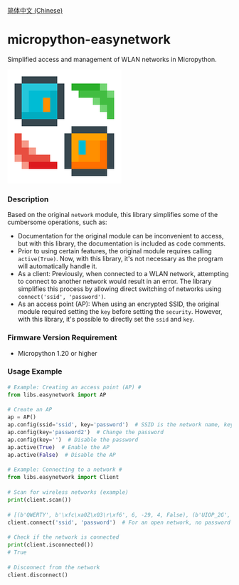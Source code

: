 [简体中文 (Chinese)](./README.ZH-CN.md)
# micropython-easynetwork

Simplified access and management of WLAN networks in Micropython.

![EasyNetwork](./EasyNetwork_256px.png)

### Description

Based on the original `network` module, this library simplifies some of the cumbersome operations, such as:

- Documentation for the original module can be inconvenient to access, but with this library, the documentation is included as code comments.
- Prior to using certain features, the original module requires calling `active(True)`. Now, with this library, it's not necessary as the program will automatically handle it.
- As a client: Previously, when connected to a WLAN network, attempting to connect to another network would result in an error. The library simplifies this process by allowing direct switching of networks using `connect('ssid', 'password')`.
- As an access point (AP): When using an encrypted SSID, the original module required setting the `key` before setting the `security`. However, with this library, it's possible to directly set the `ssid` and `key`.

### Firmware Version Requirement

- Micropython 1.20 or higher

### Usage Example

```python
# Example: Creating an access point (AP) #
from libs.easynetwork import AP

# Create an AP
ap = AP()
ap.config(ssid='ssid', key='password')  # SSID is the network name, key is the password. If no password is provided, the network is open. If password is specified, it is automatically set as an encrypted network.
ap.config(key='password2')  # Change the password
ap.config(key='')  # Disable the password
ap.active(True)  # Enable the AP
ap.active(False)  # Disable the AP

# Example: Connecting to a network #
from libs.easynetwork import Client

# Scan for wireless networks (example)
print(client.scan())

# [(b'QWERTY', b'\xfc\xa0Z\x03\r\xf6', 6, -29, 4, False), (b'UIOP_2G', b'\x94\x83\xc4"(\xf5', 6, -30, 3, False)
client.connect('ssid', 'password')  # For an open network, no password parameter is required or password can be left empty.

# Check if the network is connected
print(client.isconnected())
# True

# Disconnect from the network
client.disconnect()
```
